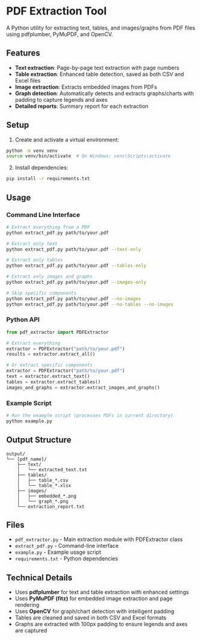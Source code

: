 # PDF Extraction Tool

A Python utility for extracting text, tables, and images/graphs from PDF files using pdfplumber, PyMuPDF, and OpenCV.

## Features
- **Text extraction**: Page-by-page text extraction with page numbers
- **Table extraction**: Enhanced table detection, saved as both CSV and Excel files
- **Image extraction**: Extracts embedded images from PDFs
- **Graph detection**: Automatically detects and extracts graphs/charts with padding to capture legends and axes
- **Detailed reports**: Summary report for each extraction

## Setup

1. Create and activate a virtual environment:
```bash
python -m venv venv
source venv/bin/activate  # On Windows: venv\Scripts\activate
```

2. Install dependencies:
```bash
pip install -r requirements.txt
```

## Usage

### Command Line Interface
```bash
# Extract everything from a PDF
python extract_pdf.py path/to/your.pdf

# Extract only text
python extract_pdf.py path/to/your.pdf --text-only

# Extract only tables
python extract_pdf.py path/to/your.pdf --tables-only

# Extract only images and graphs
python extract_pdf.py path/to/your.pdf --images-only

# Skip specific components
python extract_pdf.py path/to/your.pdf --no-images
python extract_pdf.py path/to/your.pdf --no-tables --no-images
```

### Python API
```python
from pdf_extractor import PDFExtractor

# Extract everything
extractor = PDFExtractor("path/to/your.pdf")
results = extractor.extract_all()

# Or extract specific components
extractor = PDFExtractor("path/to/your.pdf")
text = extractor.extract_text()
tables = extractor.extract_tables()
images_and_graphs = extractor.extract_images_and_graphs()
```

### Example Script
```bash
# Run the example script (processes PDFs in current directory)
python example.py
```

## Output Structure
```
output/
└── [pdf_name]/
    ├── text/
    │   └── extracted_text.txt
    ├── tables/
    │   ├── table_*.csv
    │   └── table_*.xlsx
    ├── images/
    │   ├── embedded_*.png
    │   └── graph_*.png
    └── extraction_report.txt
```

## Files
- `pdf_extractor.py` - Main extraction module with PDFExtractor class
- `extract_pdf.py` - Command-line interface
- `example.py` - Example usage script
- `requirements.txt` - Python dependencies

## Technical Details
- Uses **pdfplumber** for text and table extraction with enhanced settings
- Uses **PyMuPDF (fitz)** for embedded image extraction and page rendering
- Uses **OpenCV** for graph/chart detection with intelligent padding
- Tables are cleaned and saved in both CSV and Excel formats
- Graphs are extracted with 100px padding to ensure legends and axes are captured